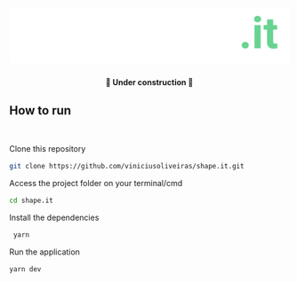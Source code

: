 <h1 align="center">
  <img alt="shape.it" title="shape.it" src=".github/readme-logo.png" />
</h1>

<h4 align='center'>🚧 Under construction 🚧</h4>

## How to run

</br >

Clone this repository
```bash
git clone https://github.com/viniciusoliveiras/shape.it.git
```

 Access the project folder on your terminal/cmd
```bash
cd shape.it
```

Install the dependencies
```bash
 yarn
```

Run the application
```bash
yarn dev
```

